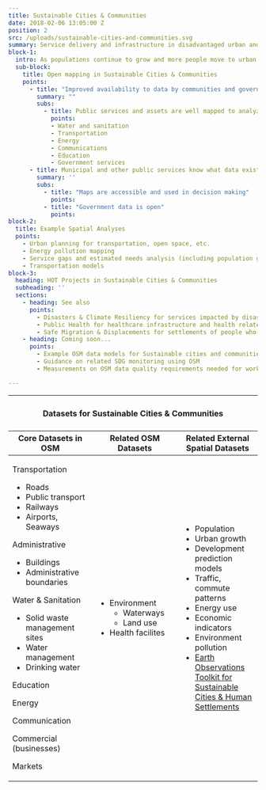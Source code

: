 ```yaml
---
title: Sustainable Cities & Communities
date: 2018-02-06 13:05:00 Z
position: 2
src: /uploads/sustainable-cities-and-communities.svg
summary: Service delivery and infrastructure in disadvantaged urban and rural areas, including transportation, water and sanitation, and energy.
block-1: 
  intro: As populations continue to grow and more people move to urban areas, stress on resources increases. Open mapping platforms can allow for local governments and communities to collaborate for more efficient access to basic services. Better mapping can lead to informed planning and better and more equitable living conditions in communities and informal settlements.
  sub-block: 
    title: Open mapping in Sustainable Cities & Communities
    points: 
      - title: "Improved availability to data by communities and government officials to inform planning processes"
        summary: ""
        subs: 
          - title: Public services and assets are well mapped to analyze maintenance and capacity needs 
            points:
            - Water and sanitation
            - Transportation
            - Energy
            - Communications
            - Education
            - Government services
      - title: Municipal and other public services know what data exist and can use it for decision making 
        summary: ''
        subs: 
          - title: "Maps are accessible and used in decision making"
            points:
          - title: "Government data is open"
            points:
block-2: 
  title: Example Spatial Analyses
  points:
    - Urban planning for transportation, open space, etc. 
    - Energy pollution mapping
    - Service gaps and estimated needs analysis (including population growth)
    - Transportation models
block-3:
  heading: HOT Projects in Sustainable Cities & Communities
  subheading: ''
  sections: 
    - heading: See also
      points:
        - Disasters & Climate Resiliency for services impacted by disasters and climate related events. 
        - Public Health for healthcare infrastructure and health related pollution mapping. 
        - Safe Migration & Displacements for settlements of people who are displaced.
    - heading: Coming soon...
      points:
        - Example OSM data models for Sustainable cities and communities
        - Guidance on related SDG monitoring using OSM
        - Measurements on OSM data quality requirements needed for work in this area

---
```


<table>
<colgroup>
<col width="10%" span="3" />
</colgroup>
<thead>
<tr>
<th colspan="3"><h4>Datasets for Sustainable Cities & Communities</h4></th>
</tr>
<tr>
<th>Core Datasets in OSM</th>
<th>Related OSM Datasets</th>
<th>Related External Spatial Datasets</th>
</tr>
</thead>
<tbody>
<tr>
<td>
<p>Transportation</p>
<ul>
<li>Roads</li>
<li>Public transport</li>
<li>Railways</li>
<li>Airports, Seaways</li>
</ul>
<p>Administrative</p>
<ul>
<li>Buildings</li>
<li>Administrative boundaries</li>
</ul>
<p>Water & Sanitation</p>
<ul>
<li>Solid waste management sites</li>
<li>Water management</li>
<li>Drinking water</li>
</ul>
<p>Education</p>
<p>Energy</p>
<p>Communication</p>
<p>Commercial (businesses)</p>
<p>Markets</p>
</td>
<td>
<ul>
<li>Environment<ul>
<li>Waterways</li>
<li>Land use</li>
</ul></li>
<li>Health facilites</li>
</ul>
</td>
<td>
<ul>
<li>Population</li>
<li>Urban growth</li>
<li>Development prediction models</li>
<li>Traffic, commute patterns</li>
<li>Energy use</li>
<li>Economic indicators</li>
<li>Environment pollution</li>
<li><a href="https://eotoolkit.unhabitat.org/">Earth Observations Toolkit for Sustainable Cities & Human Settlements</a></li>
</ul>
</td>
</tr></tbody></table>
